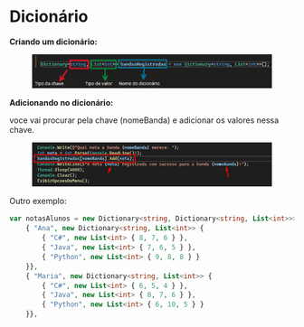 # Dicionário

**Criando um dicionário:**

<div data-full-width="true">

<figure><img src=".gitbook/assets/image (17).png" alt=""><figcaption></figcaption></figure>

</div>



**Adicionando no dicionário:**&#x20;

voce vai procurar pela chave (nomeBanda) e adicionar os valores nessa chave.&#x20;

<figure><img src=".gitbook/assets/image (2) (1) (1) (1).png" alt=""><figcaption></figcaption></figure>

Outro exemplo:

```php
var notasAlunos = new Dictionary<string, Dictionary<string, List<int>>> {
    { "Ana", new Dictionary<string, List<int>> {
        { "C#", new List<int> { 8, 7, 6 } },
        { "Java", new List<int> { 7, 6, 5 } },
        { "Python", new List<int> { 9, 8, 8 } }
    }},
    { "Maria", new Dictionary<string, List<int>> {
        { "C#", new List<int> { 6, 5, 4 } },
        { "Java", new List<int> { 8, 7, 6 } },
        { "Python", new List<int> { 6, 10, 5 } }
    }},
```

